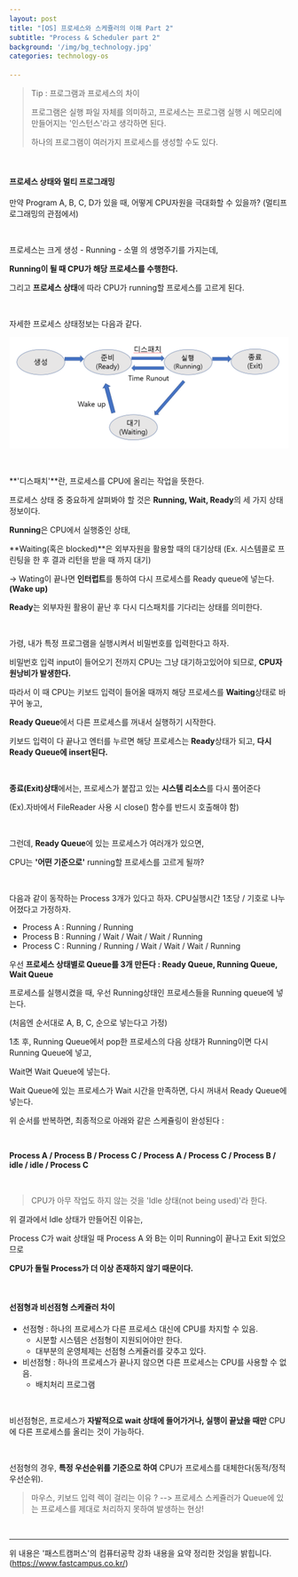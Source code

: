```yaml
---
layout: post
title: "[OS] 프로세스와 스케쥴러의 이해 Part 2"
subtitle: "Process & Scheduler part 2"
background: '/img/bg_technology.jpg'
categories: technology-os

---
```


> Tip : 프로그램과 프로세스의 차이
>
> 프로그램은 실행 파일 자체를 의미하고, 프로세스는 프로그램 실행 시 메모리에 만들어지는 '인스턴스'라고 생각하면 된다.
>
> 하나의 프로그램이 여러가지 프로세스를 생성할 수도 있다.

<br/>

#### 프로세스 상태와 멀티 프로그래밍

만약 Program A, B, C, D가 있을 때, 어떻게 CPU자원을 극대화할 수 있을까? (멀티프로그래밍의 관점에서)

<br/>

프로세스는 크게 생성 - Running - 소멸 의 생명주기를 가지는데, 

**Running이 될 때 CPU가 해당 프로세스를 수행한다.**

그리고 **프로세스 상태**에 따라 CPU가 running할 프로세스를 고르게 된다.

<br/>

자세한 프로세스 상태정보는 다음과 같다.

![image_1](https://github.com/Sol-cito/OS/blob/main/img/Note6_1.png?raw=true)

<br/>

**'디스패치'**란, 프로세스를 CPU에 올리는 작업을 뜻한다.

프로세스 상태 중 중요하게 살펴봐야 할 것은 **Running, Wait, Ready**의 세 가지 상태정보이다.

**Running**은 CPU에서 실행중인 상태,

**Waiting(혹은 blocked)**은 외부자원을 활용할 때의 대기상태 (Ex. 시스템콜로 프린팅을 한 후 결과 리턴을 받을 때 까지 대기) 

-> Wating이 끝나면 **인터럽트**를 통하여 다시 프로세스를 Ready queue에 넣는다. **(Wake up)**

**Ready**는 외부자원 활용이 끝난 후 다시 디스패치를 기다리는 상태를 의미한다.

<br/>

가령, 내가 특정 프로그램을 실행시켜서 비밀번호를 입력한다고 하자.

비밀번호 입력 input이 들어오기 전까지 CPU는 그냥 대기하고있어야 되므로, **CPU자원낭비가 발생한다.**

따라서 이 때 CPU는 키보드 입력이 들어올 때까지 해당 프로세스를 **Waiting**상태로 바꾸어 놓고, 

**Ready Queue**에서 다른 프로세스를 꺼내서 실행하기 시작한다.

키보드 입력이 다 끝나고 엔터를 누르면 해당 프로세스는 **Ready**상태가 되고, **다시 Ready Queue에 insert된다.**

<br/>

**종료(Exit)상태**에서는, 프로세스가 붙잡고 있는 **시스템 리소스**를 다시 풀어준다 

(Ex).자바에서 FileReader 사용 시 close() 함수를 반드시 호출해야 함)

<br/>

그런데, **Ready Queue**에 있는 프로세스가 여러개가 있으면, 

CPU는 **'어떤 기준으로'** running할 프로세스를 고르게 될까?

<br/>

다음과 같이 동작하는 Process 3개가 있다고 하자. CPU실행시간 1초당 / 기호로 나누어졌다고 가정하자.

- Process A : Running / Running
- Process B : Running / Wait / Wait / Wait / Running
- Process C : Running / Running / Wait / Wait / Wait / Running

우선 **프로세스 상태별로 Queue를 3개 만든다 : Ready Queue, Running Queue, Wait Queue**

프로세스를 실행시켰을 때, 우선 Running상태인 프로세스들을 Running queue에 넣는다.

(처음엔 순서대로 A, B, C, 순으로 넣는다고 가정)

1초 후, Running Queue에서 pop한 프로세스의 다음 상태가 Running이면 다시 Running Queue에 넣고, 

Wait면 Wait Queue에 넣는다.

Wait Queue에 있는 프로세스가 Wait 시간을 만족하면, 다시 꺼내서 Ready Queue에 넣는다.

위 순서를 반복하면, 최종적으로 아래와 같은 스케쥴링이 완성된다 : 

<br/>

**Process A / Process B / Process C / Process A / Process C / Process B / idle / idle / Process C**

<br/>

> CPU가 아무 작업도 하지 않는 것을 'Idle 상태(not being used)'라 한다.

위 결과에서 Idle 상태가 만들어진 이유는, 

Process C가 wait 상태일 때 Process A 와 B는 이미 Running이 끝나고 Exit 되었으므로 

**CPU가 돌릴 Process가 더 이상 존재하지 않기 때문이다.**

<br/>

#### 선점형과 비선점형 스케쥴러 차이

- 선점형 : 하나의 프로세스가 다른 프로세스 대신에 CPU를 차지할 수 있음.
  - 시분할 시스템은 선점형이 지원되어야만 한다.
  - 대부분의 운영체제는 선점형 스케쥴러를 갖추고 있다.
- 비선점형 : 하나의 프로세스가 끝나지 않으면 다른 프로세스는 CPU를 사용할 수 없음.
  - 배치처리 프로그램

<br/>

비선점형은, 프로세스가 **자발적으로 wait 상태에 들어가거나, 실행이 끝났을 때만** CPU에 다른 프로세스를 올리는 것이 가능하다.

<br/>

선점형의 경우, **특정 우선순위를 기준으로 하여** CPU가 프로세스를 대체한다(동적/정적 우선순위).



> 마우스, 키보드 입력 렉이 걸리는 이유 ? --> 프로세스 스케쥴러가 Queue에 있는 프로세스를 제대로 처리하지 못하여 발생하는 현상!

<br/>

---
위 내용은 '패스트캠퍼스'의 컴퓨터공학 강좌 내용을 요약 정리한 것임을 밝힙니다.
(https://www.fastcampus.co.kr/)